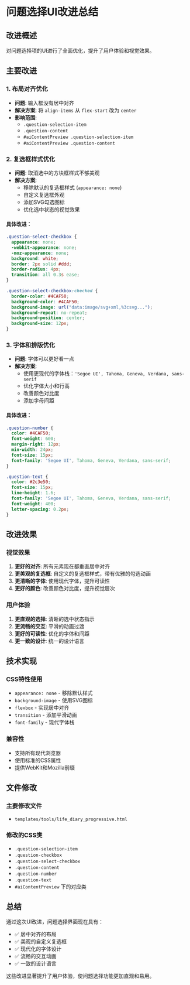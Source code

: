 # 问题选择UI改进总结

## 改进概述

对问题选择项的UI进行了全面优化，提升了用户体验和视觉效果。

## 主要改进

### 1. 布局对齐优化
- **问题**: 输入框没有居中对齐
- **解决方案**: 将 `align-items` 从 `flex-start` 改为 `center`
- **影响范围**: 
  - `.question-selection-item`
  - `.question-content`
  - `#aiContentPreview .question-selection-item`
  - `#aiContentPreview .question-content`

### 2. 复选框样式优化
- **问题**: 取消选中的方块框样式不够美观
- **解决方案**: 
  - 移除默认的复选框样式 (`appearance: none`)
  - 自定义复选框外观
  - 添加SVG勾选图标
  - 优化选中状态的视觉效果

#### 具体改进：
```css
.question-select-checkbox {
  appearance: none;
  -webkit-appearance: none;
  -moz-appearance: none;
  background: white;
  border: 2px solid #ddd;
  border-radius: 4px;
  transition: all 0.3s ease;
}

.question-select-checkbox:checked {
  border-color: #4CAF50;
  background-color: #4CAF50;
  background-image: url("data:image/svg+xml,%3csvg...");
  background-repeat: no-repeat;
  background-position: center;
  background-size: 12px;
}
```

### 3. 字体和排版优化
- **问题**: 字体可以更好看一点
- **解决方案**: 
  - 使用更现代的字体栈：`'Segoe UI', Tahoma, Geneva, Verdana, sans-serif`
  - 优化字体大小和行高
  - 改善颜色对比度
  - 添加字母间距

#### 具体改进：
```css
.question-number {
  color: #4CAF50;
  font-weight: 600;
  margin-right: 12px;
  min-width: 24px;
  font-size: 15px;
  font-family: 'Segoe UI', Tahoma, Geneva, Verdana, sans-serif;
}

.question-text {
  color: #2c3e50;
  font-size: 15px;
  line-height: 1.6;
  font-family: 'Segoe UI', Tahoma, Geneva, Verdana, sans-serif;
  font-weight: 400;
  letter-spacing: 0.2px;
}
```

## 改进效果

### 视觉效果
1. **更好的对齐**: 所有元素现在都垂直居中对齐
2. **更美观的复选框**: 自定义的复选框样式，带有优雅的勾选动画
3. **更清晰的字体**: 使用现代字体，提升可读性
4. **更好的颜色**: 改善颜色对比度，提升视觉层次

### 用户体验
1. **更直观的选择**: 清晰的选中状态指示
2. **更流畅的交互**: 平滑的动画过渡
3. **更好的可读性**: 优化的字体和间距
4. **更一致的设计**: 统一的设计语言

## 技术实现

### CSS特性使用
- `appearance: none` - 移除默认样式
- `background-image` - 使用SVG图标
- `flexbox` - 实现居中对齐
- `transition` - 添加平滑动画
- `font-family` - 现代字体栈

### 兼容性
- 支持所有现代浏览器
- 使用标准的CSS属性
- 提供WebKit和Mozilla前缀

## 文件修改

### 主要修改文件
- `templates/tools/life_diary_progressive.html`

### 修改的CSS类
- `.question-selection-item`
- `.question-checkbox`
- `.question-select-checkbox`
- `.question-content`
- `.question-number`
- `.question-text`
- `#aiContentPreview` 下的对应类

## 总结

通过这次UI改进，问题选择界面现在具有：
- ✅ 居中对齐的布局
- ✅ 美观的自定义复选框
- ✅ 现代化的字体设计
- ✅ 流畅的交互动画
- ✅ 一致的设计语言

这些改进显著提升了用户体验，使问题选择功能更加直观和易用。 